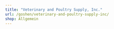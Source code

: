 ```yaml
---
title: "Veterinary and Poultry Supply, Inc."
url: /goshen/veterinary-and-poultry-supply-inc/
shop: Allgemein
---
```

